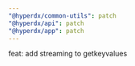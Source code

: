 ```yaml
---
"@hyperdx/common-utils": patch
"@hyperdx/api": patch
"@hyperdx/app": patch
---
```


feat: add streaming to getkeyvalues
